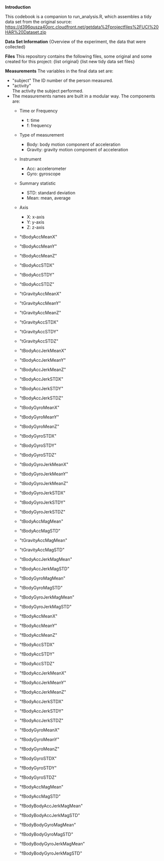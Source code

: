 **Introduction**

This codebook is a companion to run_analysis.R, which assembles a tidy data set from the original source:
https://d396qusza40orc.cloudfront.net/getdata%2Fprojectfiles%2FUCI%20HAR%20Dataset.zip 

**Data Set Information**
{Overview of the experiment, the data that were collected}

**Files**
This repository contains the following files, some original and some created for this project:
  {list original}
  {list new tidy data set files}

**Measurements**
The variables in the final data set are:
* "subject"
	The ID number of the person measured.                 
* "activity"                
	The activity the subject performed.
* The measurements names are built in a modular way. The components are:
	* Time or Frequency
		* t: time
		* f: frequency
	* Type of measurement
		* Body: body motion component of acceleration
		* Gravity: gravity motion component of acceleration
	* Instrument
		* Acc: accelerometer
		* Gyro: gyroscope
	* Summary statistic
		* STD: standard deviation
		* Mean: mean, average
	* Axis
		* X: x-axis
		* Y: y-axis
		* Z: z-axis

	* "tBodyAccMeanX"
	* "tBodyAccMeanY"           
	* "tBodyAccMeanZ"            
	* "tBodyAccSTDX"            
	* "tBodyAccSTDY"             
	* "tBodyAccSTDZ"            
	* "tGravityAccMeanX"         
	* "tGravityAccMeanY"        
	* "tGravityAccMeanZ"         
	* "tGravityAccSTDX"         
	* "tGravityAccSTDY"          
	* "tGravityAccSTDZ"         
	* "tBodyAccJerkMeanX"        
	* "tBodyAccJerkMeanY"       
	* "tBodyAccJerkMeanZ"        
	* "tBodyAccJerkSTDX"        
	* "tBodyAccJerkSTDY"         
	* "tBodyAccJerkSTDZ"        
	* "tBodyGyroMeanX"           
	* "tBodyGyroMeanY"          
	* "tBodyGyroMeanZ"           
	* "tBodyGyroSTDX"           
	* "tBodyGyroSTDY"           
	* "tBodyGyroSTDZ"          
	* "tBodyGyroJerkMeanX"      
	* "tBodyGyroJerkMeanY"     
	* "tBodyGyroJerkMeanZ"      
	* "tBodyGyroJerkSTDX"      
	* "tBodyGyroJerkSTDY"       
	* "tBodyGyroJerkSTDZ"      
	* "tBodyAccMagMean"         
	* "tBodyAccMagSTD"         
	* "tGravityAccMagMean"      
	* "tGravityAccMagSTD"      
	* "tBodyAccJerkMagMean"     
	* "tBodyAccJerkMagSTD"     
	* "tBodyGyroMagMean"        
	* "tBodyGyroMagSTD"        
	* "tBodyGyroJerkMagMean"    
	* "tBodyGyroJerkMagSTD"    
	* "fBodyAccMeanX"           
	* "fBodyAccMeanY"          
	* "fBodyAccMeanZ"           
	* "fBodyAccSTDX"           
	* "fBodyAccSTDY"            
	* "fBodyAccSTDZ"           
	* "fBodyAccJerkMeanX"       
	* "fBodyAccJerkMeanY"      
	* "fBodyAccJerkMeanZ"       
	* "fBodyAccJerkSTDX"       
	* "fBodyAccJerkSTDY"        
	* "fBodyAccJerkSTDZ"       
	* "fBodyGyroMeanX"          
	* "fBodyGyroMeanY"         
	* "fBodyGyroMeanZ"          
	* "fBodyGyroSTDX"          
	* "fBodyGyroSTDY"           
	* "fBodyGyroSTDZ"          
	* "fBodyAccMagMean"         
	* "fBodyAccMagSTD"         
	* "fBodyBodyAccJerkMagMean" 
	* "fBodyBodyAccJerkMagSTD"
	* "fBodyBodyGyroMagMean"   
	* "fBodyBodyGyroMagSTD"   
	* "fBodyBodyGyroJerkMagMean"
	* "fBodyBodyGyroJerkMagSTD"

